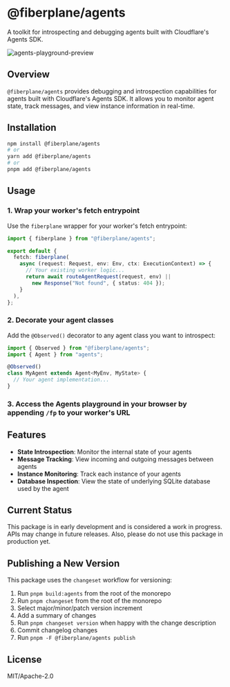 # @fiberplane/agents

A toolkit for introspecting and debugging agents built with Cloudflare's Agents SDK.

![agents-playground-preview](https://github.com/user-attachments/assets/4e33d966-aee7-4a70-8087-6a369fd753c7)

## Overview

`@fiberplane/agents` provides debugging and introspection capabilities for agents built with Cloudflare's Agents SDK. It allows you to monitor agent state, track messages, and view instance information in real-time.

## Installation

```bash
npm install @fiberplane/agents
# or
yarn add @fiberplane/agents
# or
pnpm add @fiberplane/agents
```

## Usage

### 1. Wrap your worker's fetch entrypoint

Use the `fiberplane` wrapper for your worker's fetch entrypoint:

```typescript
import { fiberplane } from "@fiberplane/agents";

export default {
  fetch: fiberplane(
    async (request: Request, env: Env, ctx: ExecutionContext) => {
      // Your existing worker logic...
      return await routeAgentRequest(request, env) || 
        new Response("Not found", { status: 404 });
    }
  ),
};
```

### 2. Decorate your agent classes

Add the `@Observed()` decorator to any agent class you want to introspect:

```typescript
import { Observed } from "@fiberplane/agents";
import { Agent } from "agents";

@Observed()
class MyAgent extends Agent<MyEnv, MyState> {
  // Your agent implementation...
}
```

### 3. Access the Agents playground in your browser by appending `/fp` to your worker's URL

## Features

- **State Introspection**: Monitor the internal state of your agents
- **Message Tracking**: View incoming and outgoing messages between agents
- **Instance Monitoring**: Track each instance of your agents
- **Database Inspection**: View the state of underlying SQLite database used by the agent

## Current Status

This package is in early development and is considered a work in progress. APIs may change in future releases. Also, please do not use this package in production yet.

## Publishing a New Version

This package uses the `changeset` workflow for versioning:

1. Run `pnpm build:agents` from the root of the monorepo
2. Run `pnpm changeset` from the root of the monorepo
3. Select major/minor/patch version increment
4. Add a summary of changes
5. Run `pnpm changeset version` when happy with the change description
6. Commit changelog changes
7. Run `pnpm -F @fiberplane/agents publish`

## License

MIT/Apache-2.0
